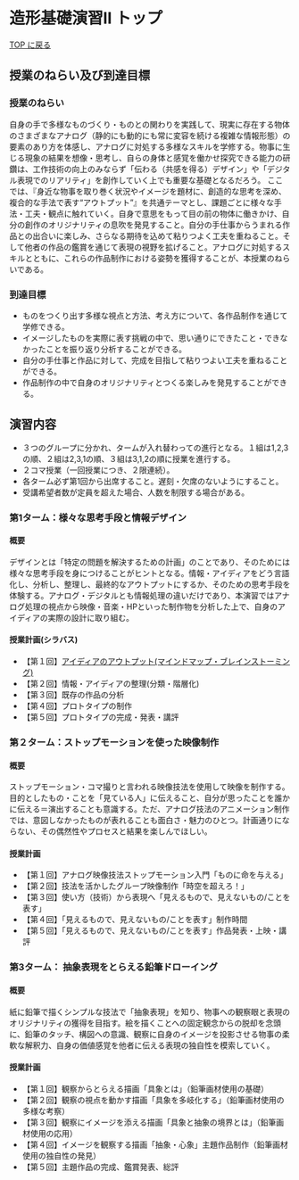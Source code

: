 # 造形基礎演習II トップ

[TOP に戻る](../../index.md)

## 授業のねらい及び到達目標
### 授業のねらい
自身の手で多様なものづくり・ものとの関わりを実践して、現実に存在する物体のさまざまなアナログ（静的にも動的にも常に変容を続ける複雑な情報形態）の要素のあり方を体感し、アナログに対処する多様なスキルを学修する。物事に生じる現象の結果を想像・思考し、自らの身体と感覚を働かせ探究できる能力の研鑽は、工作技術の向上のみならず「伝わる（共感を得る）デザイン」や「デジタル表現でのリアリティ」を創作していく上でも重要な基礎となるだろう。
ここでは、『身近な物事を取り巻く状況やイメージを題材に、創造的な思考を深め、複合的な手法で表す“アウトプット”』を共通テーマとし、課題ごとに様々な手法・工夫・観点に触れていく。自身で意思をもって目の前の物体に働きかけ、自分の創作のオリジナリティの息吹を発見すること。自分の手仕事からうまれる作品との出合いに楽しみ、さらなる期待を込めて粘りつよく工夫を重ねること。そして他者の作品の鑑賞を通じて表現の視野を拡げること。アナログに対処するスキルとともに、これらの作品制作における姿勢を獲得することが、本授業のねらいである。

### 到達目標
- ものをつくり出す多様な視点と方法、考え方について、各作品制作を通じて学修できる。
- イメージしたものを実際に表す挑戦の中で、思い通りにできたこと・できなかったことを振り返り分析することができる。
- 自分の手仕事と作品に対して、完成を目指して粘りつよい工夫を重ねることができる。
- 作品制作の中で自身のオリジナリティとつくる楽しみを発見することができる。

## 演習内容
- ３つのグループに分かれ、タームが入れ替わっての進行となる。１組は1,2,3の順、２組は2,3,1の順、３組は3,1,2の順に授業を進行する。
- ２コマ授業（一回授業につき、２限連続）。
- 各ターム必ず第1回から出席すること。遅刻・欠席のないようにすること。
- 受講希望者数が定員を超えた場合、人数を制限する場合がある。

### 第1ターム：様々な思考手段と情報デザイン
#### 概要
デザインとは「特定の問題を解決するための計画」のことであり、そのためには様々な思考手段を身につけることがヒントとなる。情報・アイディアをどう言語化し、分析し、整理し、最終的なアウトプットにするか、そのための思考手段を体験する。アナログ・デジタルとも情報処理の違いだけであり、本演習ではアナログ処理の視点から映像・音楽・HPといった制作物を分析した上で、自身のアイディアの実際の設計に取り組む。

#### 授業計画(シラバス)
- 【第１回】[アイディアのアウトプット(マインドマップ・ブレインストーミング)](./ad2_01.md)
- 【第２回】情報・アイディアの整理(分類・階層化)
- 【第３回】既存の作品の分析
- 【第４回】プロトタイプの制作
- 【第５回】プロトタイプの完成・発表・講評


### 第２ターム：ストップモーションを使った映像制作
#### 概要
ストップモーション・コマ撮りと言われる映像技法を使用して映像を制作する。目的としたもの・ことを「見ている人」に伝えること、自分が思ったことを誰かに伝える＝演出することも意識する。ただ、アナログ技法のアニメーション制作では、意図しなかったものが表れることも面白さ・魅力のひとつ。計画通りにならない、その偶然性やプロセスと結果を楽しんでほしい。

#### 授業計画
- 【第１回】アナログ映像技法ストップモーション入門「ものに命を与える」
- 【第２回】技法を活かしたグループ映像制作「時空を超えろ！」
- 【第３回】使い方（技術）から表現へ「見えるもので、見えないもの/ことを表す」
- 【第４回】「見えるもので、見えないもの/ことを表す」制作時間
- 【第５回】「見えるもので、見えないもの/ことを表す」作品発表・上映・講評

### 第3ターム： 抽象表現をとらえる鉛筆ドローイング
#### 概要
紙に鉛筆で描くシンプルな技法で「抽象表現」を知り、物事への観察眼と表現のオリジナリティの獲得を目指す。絵を描くことへの固定観念からの脱却を念頭に、鉛筆のタッチ、構図への意識、観察に自身のイメージを投影させる物事の柔軟な解釈力、自身の価値感覚を他者に伝える表現の独自性を模索していく。

#### 授業計画
- 【第１回】観察からとらえる描画「具象とは」（鉛筆画材使用の基礎）
- 【第２回】観察の視点を動かす描画「具象を多岐化する」（鉛筆画材使用の多様な考察）
- 【第３回】観察にイメージを添える描画「具象と抽象の境界とは」（鉛筆画材使用の応用）
- 【第４回】イメージを観察する描画「抽象・心象」主題作品制作（鉛筆画材使用の独自性の発見）
- 【第５回】主題作品の完成、鑑賞発表、総評

